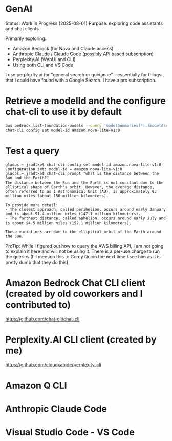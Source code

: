 # GenAI

 Status:  Work in Progress (2025-08-01)
Purpose:  exploring code assistants and chat clients

Primarily exploring:

* Amazon Bedrock (for Nova and Claude access)
* Anthropic Claude / Claude Code (possibly API based subscription)
* Perplexity.AI (WebUI and CLI)
* Using both CLI and VS Code

I use perplexity.ai for "general search or guidance" - essentially for things that I could have found with a Google Search.  I have a pro subscription.


# Retrieve a modelId and the configure chat-cli to use it by default
```bash
aws bedrock list-foundation-models --query 'modelSummaries[*].[modelArn, modelId, modelName]' --output text | grep novak
chat-cli config set model-id amazon.nova-lite-v1:0
```

# Test a query
```
glados:~ jradtke$ chat-cli config set model-id amazon.nova-lite-v1:0
Configuration set: model-id = amazon.nova-lite-v1:0
glados:~ jradtke$ chat-cli prompt "what is the distance between the Sun and the Earth?"
The distance between the Sun and the Earth is not constant due to the elliptical shape of Earth's orbit. However, the average distance, often referred to as 1 Astronomical Unit (AU), is approximately 93 million miles (about 150 million kilometers).

To provide more detail:
- The closest approach, called perihelion, occurs around early January and is about 91.4 million miles (147.1 million kilometers).
- The farthest distance, called aphelion, occurs around early July and is about 94.5 million miles (152.1 million kilometers).

These variations are due to the elliptical orbit of the Earth around the Sun.
```

ProTip:  While I figured out how to query the AWS billing API, I am not going to explain it here and will not be using it.  There is a per-use charge to run the queries (I'll mention this to Corey Quinn the next time I see him as it is pretty dumb that they do this)

# Amazon Bedrock Chat CLI client (created by old coworkers and I contributed to)
https://github.com/chat-cli/chat-cli

# Perplexity.AI CLI client (created by me)
https://github.com/cloudxabide/perplexity-cli

# Amazon Q CLI

# Anthropic Claude Code

# Visual Studio Code - VS Code
